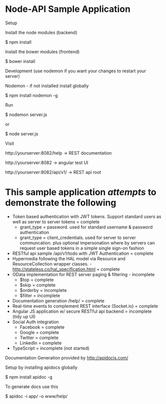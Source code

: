 # Node-API Sample Application

Setup

Install the node modules (backend)

$ npm install

Install the bower modules (frontend)

$ bower install

Development (use nodemon if you want your changes to restart your server)

Nodemon - if not installed install globally

$ npm install nodemon -g

Run

$ nodemon server.js

or

$ node server.js

Visit

http://yourserver:8082/help -> REST documentation

http://yourserver:8082 -> angular test UI 

http://yourserver:8082/api/v1/ -> REST api root


# This sample application *attempts* to demonstrate the following
- Token based authentication with JWT tokens. Support standard users as well as server to server tokens = complete
    - grant_type = password. used for standard username & password authentication
    - grant_type = client_credentials. used for server to server communcation. plus optional impersonation where by servers can request user based tokens in a simple single sign-on fashion
- RESTful api sample /api/v1/todo with JWT Authentication = complete
- Hypermedia following the HAL model via Resource and ResourceCollection wrapper classes. - http://stateless.co/hal_specification.html = complete
- OData implementation for REST server paging & filtering - incomplete
    - $top = complete
    - $skip = complete
    - $orderby = incomplete
    - $filter = incomplete
- Documentation generation /help/ = complete 
- Real-time events to complement REST interface (Socket.io) = complete
- Angular JS application w/ secure RESTful api backend = incomplete (tidy up UI)
- Social Auth integration
    - Facebook = complete
    - Google = complete
    - Twitter = complete
    - LinkedIn = complete
- TypeScript = incomplete (not started)

Documentation Generation provided by http://apidocjs.com/

Setup by installing apidocs globally

$ npm install apidoc -g

To generate docs use this

$ apidoc -i app/ -o www/help/
